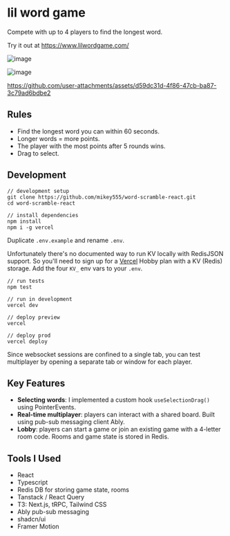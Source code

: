# lil word game

Compete with up to 4 players to find the longest word.

Try it out at https://www.lilwordgame.com/

![image](https://github.com/user-attachments/assets/bff974b6-b4f0-4566-a50a-bb1d2869c88d)

![image](https://github.com/user-attachments/assets/335d82b6-2351-4046-bbb0-fd152fa11e99)

https://github.com/user-attachments/assets/d59dc31d-4f86-47cb-ba87-3c79ad6bdbe2

## Rules
<ul>
  <li>Find the longest word you can within 60 seconds.</li>
  <li>Longer words = more points.</li>
  <li>The player with the most points after 5 rounds wins.</li>
  <li>Drag to select.</li>
</ul>

## Development
```
// development setup
git clone https://github.com/mikey555/word-scramble-react.git
cd word-scramble-react

// install dependencies
npm install
npm i -g vercel
```
Duplicate `.env.example` and rename `.env`.

Unfortunately there's no documented way to run KV locally with RedisJSON support.
So you'll need to sign up for a [Vercel](https://vercel.com/) Hobby plan with a KV (Redis) storage. Add the four `KV_` env vars to your `.env`.

```
// run tests
npm test

// run in development
vercel dev

// deploy preview
vercel

// deploy prod
vercel deploy
```
Since websocket sessions are confined to a single tab, you can test multiplayer by opening a separate tab or window for each player.

## Key Features
- **Selecting words**: I implemented a custom hook `useSelectionDrag()` using PointerEvents.
- **Real-time multiplayer**: players can interact with a shared board. Built using pub-sub messaging client Ably.
- **Lobby**: players can start a game or join an existing game with a 4-letter room code. Rooms and game state is stored in Redis.

## Tools I Used
- React
- Typescript
- Redis DB for storing game state, rooms
- Tanstack / React Query
- T3: Next.js, tRPC, Tailwind CSS
- Ably pub-sub messaging
- shadcn/ui
- Framer Motion
